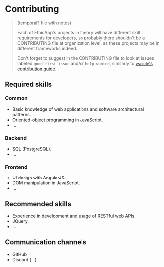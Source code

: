 # Contributing

> (temporal? file with notes)
>
> Each of EthicApp's projects in theory will have different skill requirements for developers, so probably there shouldn't be a CONTRIBUTING file at organization level, as these projects may be in different frameworks indeed.
>
> Don't forget to suggest in the CONTRIBUTING file to look at issues labeled `good first issue` and/or `help wanted`, similarly to [`vscode`'s contribution guide](https://github.com/microsoft/vscode/wiki/How-to-Contribute).

## Required skills

### Common

- Basic knowledge of web applications and software architectural patterns.
- Oriented-object programming in JavaScript.
- ...

### Backend

- SQL (PostgreSQL).
- ...

### Frontend

- UI design with AngularJS.
- DOM manipulation in JavaScript.
- ...

## Recommended skills

- Experience in development and usage of RESTful web APIs.
- JQuery.
- ...

## Communication channels

- GitHub
- Discord (...)
